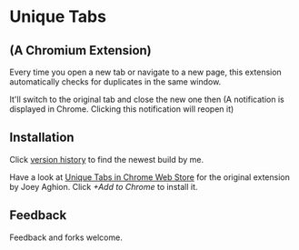 Unique Tabs
===========

(A Chromium Extension)
--------------------

Every time you open a new tab or navigate to a new page, this extension automatically checks for duplicates in the same window.

It'll switch to the original tab and close the new one then (A notification is displayed in Chrome. Clicking this notification will reopen it)


Installation
------------

Click [version history](https://github.com/Christoph142/UniqueTabs/tree/master/version%20history) to find the newest build by me.

Have a look at [Unique Tabs in Chrome Web Store](https://chrome.google.com/webstore/detail/unique-tabs/cicbejncjmbkbahiicbiflndmhbcgibk) for the original extension by Joey Aghion. Click _+Add to Chrome_ to install it.


Feedback
--------

Feedback and forks welcome.
